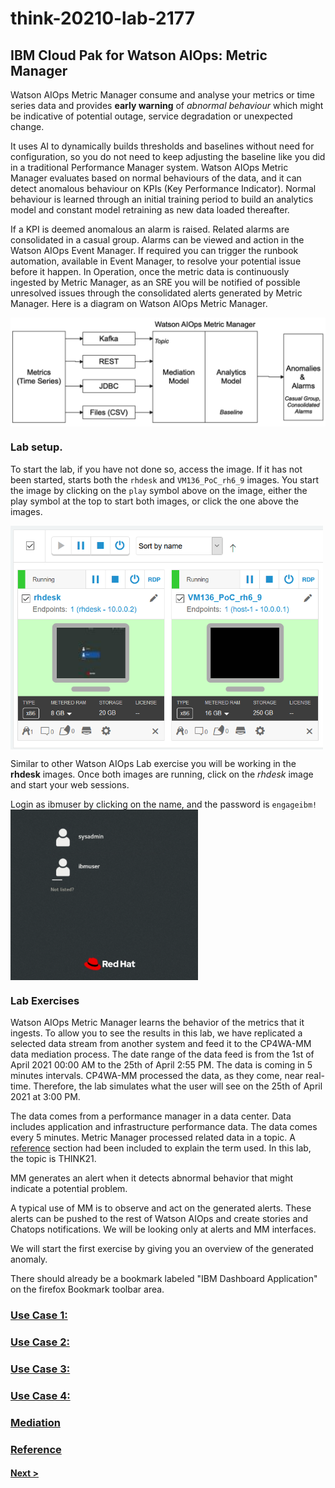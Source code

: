 # think-20210-lab-2177
## IBM Cloud Pak for Watson AIOps: Metric Manager

Watson AIOps Metric Manager consume and analyse your metrics or time series data and provides **early warning** of *abnormal behaviour* which might be indicative of potential outage, service degradation or unexpected change. 

It uses AI to dynamically builds thresholds and baselines without need for configuration, so you do not need to keep adjusting the baseline like you did in a traditional Performance Manager system.
Watson AIOps Metric Manager evaluates based on normal behaviours of the data, and it can detect anomalous behaviour on KPIs (Key Performance Indicator). Normal behaviour is learned through an initial training period to build an analytics model and constant model retraining as new data loaded thereafter. 

If a KPI is deemed anomalous an alarm is raised. Related alarms are consolidated in a casual group. Alarms can be viewed and action in the Watson AIOps Event Manager. If required you can trigger the runbook automation, available in Event Manager, to resolve your potential issue before it happen.
In Operation, once the metric data is continuously ingested by Metric Manager, as an SRE you will be notified of possible unresolved issues through the consolidated alerts generated by Metric Manager. 
Here is a diagram on Watson AIOps Metric Manager.

<img src="./images/mm01.png" alt="Watson AIOps Metric Manager" width="800" align="center"/>

### Lab setup.

To start the lab, if you have not done so, access the image.  If it has not been started, starts both the `rhdesk` and `VM136_PoC_rh6_9` images. You start the image by clicking on the `play` symbol above on the image, either the play symbol at the top to start both images, or click the one above the images. 

<img src="./images/mm02.png" alt="Watson AIOps Lab images" width="500" align="center"/>

Similar to other Watson AIOps Lab exercise you will be working in the __rhdesk__ images.
Once both images are running, click on the _rhdesk_ image and start your web sessions.


Login as ibmuser by clicking on the name, and the password is `engageibm!`
<img src="./images/mm03.png" alt="Watson AIOps Lab images" width="300" align="center"/>

### Lab Exercises
Watson AIOps Metric Manager learns the behavior of the metrics that it ingests. To allow you to see the results in this lab, we have replicated a selected data stream from another system and feed it to the CP4WA-MM data mediation process.  The date range of the data feed is from the 1st of April 2021 00:00 AM to the 25th of April 2:55 PM. The data is coming in 5 minutes intervals. CP4WA-MM processed the data, as they come, near real-time. Therefore, the lab simulates what the user will see on the 25th of April 2021 at 3:00 PM.

The data comes from a performance manager in a data center.  Data includes application and infrastructure performance data.
The data comes every 5 minutes.  Metric Manager processed related data in a topic. A [reference](./ref/) section had been included to explain the term used. In this lab, the topic is THINK21.

MM generates an alert when it detects abnormal behavior that might indicate a potential problem. 

A typical use of MM is to observe and act on the generated alerts.  These alerts can be pushed to the rest of Watson AIOps and create stories and Chatops notifications.  We will be looking only at alerts and MM interfaces.

We will start the first exercise by giving you an overview of the generated anomaly.

There should already be a bookmark labeled "IBM Dashboard Application" on the firefox Bookmark toolbar area.

### [Use Case 1:](./uc1/)

### [Use Case 2:](./uc2/)

### [Use Case 3:](./uc3/)

### [Use Case 4:](./uc4/)

### [Mediation](./mediation/)

### [Reference](./ref/)


#### [Next >](./uc1/)